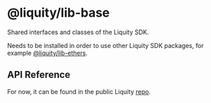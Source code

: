 # @liquity/lib-base

Shared interfaces and classes of the Liquity SDK.

Needs to be installed in order to use other Liquity SDK packages, for example [@liquity/lib-ethers](https://www.npmjs.com/package/@liquity/lib-ethers).

## API Reference

For now, it can be found in the public Liquity [repo](https://github.com/liquity/liquity/blob/master/docs/sdk/lib-base.md).
